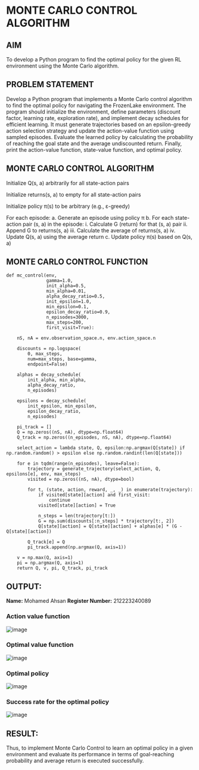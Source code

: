 # MONTE CARLO CONTROL ALGORITHM
## AIM
To develop a Python program to find the optimal policy for the given RL environment using the Monte Carlo algorithm.

## PROBLEM STATEMENT
Develop a Python program that implements a Monte Carlo control algorithm to find the optimal policy for navigating the FrozenLake environment. The program should initialize the environment, define parameters (discount factor, learning rate, exploration rate), and implement decay schedules for efficient learning. It must generate trajectories based on an epsilon-greedy action selection strategy and update the action-value function using sampled episodes. Evaluate the learned policy by calculating the probability of reaching the goal state and the average undiscounted return. Finally, print the action-value function, state-value function, and optimal policy.

## MONTE CARLO CONTROL ALGORITHM
Initialize Q(s, a) arbitrarily for all state-action pairs

Initialize returns(s, a) to empty for all state-action pairs

Initialize policy π(s) to be arbitrary (e.g., ε-greedy)

For each episode:
a. Generate an episode using policy π
b. For each state-action pair (s, a) in the episode:
       i. Calculate G (return) for that (s, a) pair
       ii. Append G to returns(s, a)
       iii. Calculate the average of returns(s, a)
       iv. Update Q(s, a) using the average return
c. Update policy π(s) based on Q(s, a)

## MONTE CARLO CONTROL FUNCTION
```
def mc_control(env,
               gamma=1.0,
               init_alpha=0.5,
               min_alpha=0.01,
               alpha_decay_ratio=0.5,
               init_epsilon=1.0,
               min_epsilon=0.1,
               epsilon_decay_ratio=0.9,
               n_episodes=3000,
               max_steps=200,
               first_visit=True):

    nS, nA = env.observation_space.n, env.action_space.n

    discounts = np.logspace(
        0, max_steps,
        num=max_steps, base=gamma,
        endpoint=False)

    alphas = decay_schedule(
        init_alpha, min_alpha,
        alpha_decay_ratio,
        n_episodes)

    epsilons = decay_schedule(
        init_epsilon, min_epsilon,
        epsilon_decay_ratio,
        n_episodes)

    pi_track = []
    Q = np.zeros((nS, nA), dtype=np.float64)
    Q_track = np.zeros((n_episodes, nS, nA), dtype=np.float64)

    select_action = lambda state, Q, epsilon:np.argmax(Q[state]) if np.random.random() > epsilon else np.random.randint(len(Q[state]))

    for e in tqdm(range(n_episodes), leave=False):
        trajectory = generate_trajectory(select_action, Q, epsilons[e], env, max_steps)
        visited = np.zeros((nS, nA), dtype=bool)

        for t, (state, action, reward, _, _) in enumerate(trajectory):
            if visited[state][action] and first_visit:
                continue
            visited[state][action] = True

            n_steps = len(trajectory[t:])
            G = np.sum(discounts[:n_steps] * trajectory[t:, 2])
            Q[state][action] = Q[state][action] + alphas[e] * (G - Q[state][action])

        Q_track[e] = Q
        pi_track.append(np.argmax(Q, axis=1))

    v = np.max(Q, axis=1)
    pi = np.argmax(Q, axis=1)
    return Q, v, pi, Q_track, pi_track
```
## OUTPUT:
**Name:** Mohamed Ahsan
**Register Number:** 212223240089
### Action value function
![image](https://github.com/user-attachments/assets/cce70db5-0004-4cf8-a027-bf074fe36011)

### Optimal value function
![image](https://github.com/user-attachments/assets/a956983d-c77a-4b4f-a829-d0a45fb9bf7c)

### Optimal policy
![image](https://github.com/user-attachments/assets/fa28dc76-0da7-4cca-b318-f6069888ae52)

### Success rate for the optimal policy
![image](https://github.com/user-attachments/assets/214b0511-2186-4c30-97ed-bc5723d2babd)


## RESULT:
Thus, to implement Monte Carlo Control to learn an optimal policy in a given environment and evaluate its performance in terms of goal-reaching probability and average return is executed successfully.

